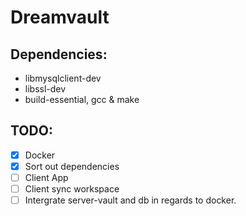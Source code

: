 # Dreamvault

## Dependencies:
- libmysqlclient-dev
- libssl-dev 
- build-essential, gcc & make

## TODO:
- [X] Docker
- [X] Sort out dependencies
- [ ] Client App
- [ ] Client sync workspace
- [ ] Intergrate server-vault and db in regards to docker. 
